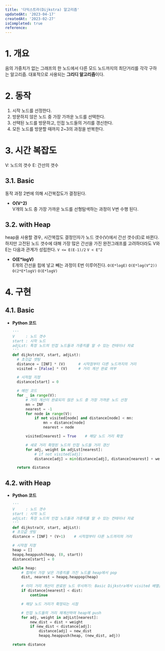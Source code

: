 ```yaml
---
title: '다익스트라(Dijkstra) 알고리즘'
updatedAt: '2023-04-17'
createdAt: '2023-02-27'
isCompleted: true
reference:
---
```


# 1. 개요

음의 가중치가 없는 그래프의 한 노드에서 다른 모드 노드까지의 최단거리를 각각 구하는 알고리즘. 대표적으로 사용되는 **그리디 알고리즘**이다.

# 2. 동작

1. 시작 노드를 선정한다.
2. 방문하지 않은 노드 중 가장 가까운 노드를 선택한다.
3. 선택된 노드를 방문하고, 인접 노드들의 거리를 갱신한다.
4. 모든 노드를 방문할 때까지 2~3의 과정을 반복한다.

# 3. 시간 복잡도

V: 노드의 갯수
E: 간선의 갯수

## 3.1. Basic

동작 과정 2번에 의해 시간복잡도가 결정된다.

- **O(V^2)**  
   V개의 노드 중 가장 가까운 노드를 선형탐색하는 과정이 V번 수행 된다.

## 3.2. with Heap

heap을 사용할 경우, 시간복잡도 결정인자가 노드 갯수(V)에서 간선 갯수(E)로 바뀐다. 하지만 고전된 노드 갯수에 대해 가장 많은 간선을 가진 완전그래프를 고려하더라도 V와 E는 다음과 관계가 성립한다.
`V <= E(E-1)/2`
`V < E^2`

- **O(E\*logV)**  
   E개의 간선을 힙에 넣고 빼는 과정이 E번 이루어진다.
  `O(E*logE)`
  `O(E*log(V^2))`
  `O(2*E*logV)`
  `O(E*logV)`

# 4. 구현

## 4.1. Basic

- **Python 코드**

  ```python
  '''
  V     : 노드 갯수
  start : 시작 노드
  adjLst: 특정 노드의 인접 노드들과 가중치를 알 수 있는 컨테이너 자료
  '''
  def dijkstra(V, start, adjLst):
    # 초깃값 셋팅
    distance = [INF] * (V)      # 시작점부터 다른 노드까지의 거리
    visited = [False] * (V)     # 거리 계산 완료 여부

    # 시작점 지정
    distance[start] = 0

    # 메인 코드
    for _ in range(V):
        # 거리 계산이 완료되지 않은 노드 중 가장 가까운 노드 선정
        mn = INF
        nearest = -1
        for node in range(V):
            if not visited[node] and distance[node] < mn:
                mn = distance[node]
                nearest = node

        visited[nearest] = True    # 해당 노드 거리 확정

        # 새로 거리 확정된 노드의 인접 노드들 거리 갱신
        for adj, weight in adjLst[nearest]:
            # if not visited[adj]:
            distance[adj] = min(distance[adj], distance[nearest] + weight)

    return distance
  ```

## 4.2. with Heap

- **Python 코드**

  ```python
  '''
  V     : 노드 갯수
  start : 시작 노드
  adjLst: 특정 노드의 인접 노드들과 가중치를 알 수 있는 컨테이너 자료
  '''
  def dijkstra(V, start, adjLst):
  # 초깃값 셋팅
  distance = [INF] * (V+1)    # 시작점부터 다른 노드까지의 거리

  # 시작점 지정
  heap = []
  heapq.heappush(heap, (0, start))
  distance[start] = 0

  while heap:
      # 힙에서 가장 낮은 가중치를 가진 노드를 heap에서 pop
      dist, nearest = heapq.heappop(heap)

      # 이미 거리 계산이 완료된 노드 무시하기: Basic Dijkstra에서 visited 배열을 기능을 담당
      if distance[nearest] < dist:
          continue

      # 해당 노드 거리가 확정되는 시점

      # 인접 노드들의 거리 재계산하여 heap에 push
      for adj, weight in adjLst[nearest]:
          new_dist = dist + weight
          if new_dist < distance[adj]:
              distance[adj] = new_dist
              heapq.heappush(heap, (new_dist, adj))

  return distance
  ```
